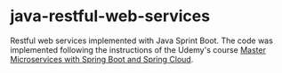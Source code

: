 # java-restful-web-services
Restful web services implemented with Java Sprint Boot. The code was implemented following the instructions of the Udemy's course [Master Microservices with Spring Boot and Spring Cloud](https://www.udemy.com/course/microservices-with-spring-boot-and-spring-cloud/).
